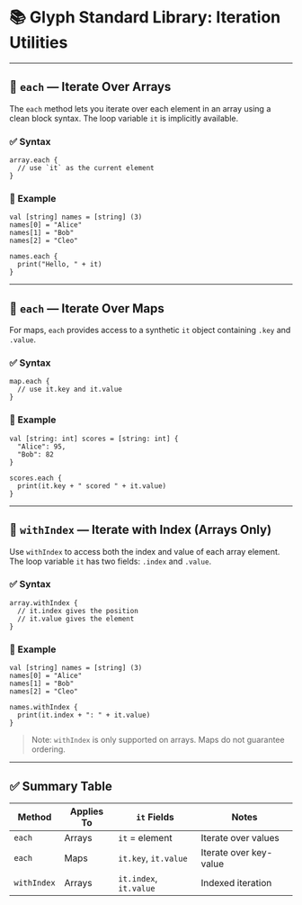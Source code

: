 

# 📚 Glyph Standard Library: Iteration Utilities

---

## 🔹 `each` — Iterate Over Arrays

The `each` method lets you iterate over each element in an array using a clean block syntax. The loop variable `it` is implicitly available.

### ✅ Syntax

```glyph
array.each {
  // use `it` as the current element
}
```

### 🧾 Example

```glyph
val [string] names = [string] (3)
names[0] = "Alice"
names[1] = "Bob"
names[2] = "Cleo"

names.each {
  print("Hello, " + it)
}
```

---

## 🔹 `each` — Iterate Over Maps

For maps, `each` provides access to a synthetic `it` object containing `.key` and `.value`.

### ✅ Syntax

```glyph
map.each {
  // use it.key and it.value
}
```

### 🧾 Example

```glyph
val [string: int] scores = [string: int] {
  "Alice": 95,
  "Bob": 82
}

scores.each {
  print(it.key + " scored " + it.value)
}
```

---

## 🔹 `withIndex` — Iterate with Index (Arrays Only)

Use `withIndex` to access both the index and value of each array element. The loop variable `it` has two fields: `.index` and `.value`.

### ✅ Syntax

```glyph
array.withIndex {
  // it.index gives the position
  // it.value gives the element
}
```

### 🧾 Example

```glyph
val [string] names = [string] (3)
names[0] = "Alice"
names[1] = "Bob"
names[2] = "Cleo"

names.withIndex {
  print(it.index + ": " + it.value)
}
```

> Note: `withIndex` is only supported on arrays. Maps do not guarantee ordering.

---

## ✅ Summary Table

| Method      | Applies To | `it` Fields            | Notes                  |
| ----------- | ---------- | ---------------------- | ---------------------- |
| `each`      | Arrays     | `it` = element         | Iterate over values    |
| `each`      | Maps       | `it.key`, `it.value`   | Iterate over key-value |
| `withIndex` | Arrays     | `it.index`, `it.value` | Indexed iteration      |

